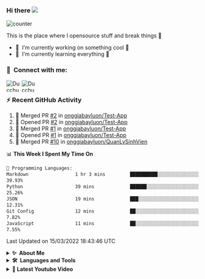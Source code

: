 ### Hi there <img src="https://media.giphy.com/media/hvRJCLFzcasrR4ia7z/giphy.gif" width="25px">

![counter](https://enw1qku56qiqbo4.m.pipedream.net)

This is the place where I opensource stuff and break things 🐧

- 🐧 &nbsp;I’m currently working on something cool 🐧
- 🐧 &nbsp;I’m currently learning everything 🐧



### 🔗 &nbsp;Connect with me:

[<img align="left" alt="Ducchuy | YouTube" height="30" width="40" src="https://raw.githubusercontent.com/rahuldkjain/github-profile-readme-generator/master/src/images/icons/Social/youtube.svg" />][youtube]
[<img align="left" alt="Ducchuy | facebook" height="30" width="40" src="https://raw.githubusercontent.com/rahuldkjain/github-profile-readme-generator/master/src/images/icons/Social/facebook.svg" />][facebook]

<br />

### :zap: Recent GitHub Activity

  <!--START_SECTION:activity-->
1. 🎉 Merged PR [#2](https://github.com/onggiabayluon/Test-App/pull/2) in [onggiabayluon/Test-App](https://github.com/onggiabayluon/Test-App)
2. 💪 Opened PR [#2](https://github.com/onggiabayluon/Test-App/pull/2) in [onggiabayluon/Test-App](https://github.com/onggiabayluon/Test-App)
3. 🎉 Merged PR [#1](https://github.com/onggiabayluon/Test-App/pull/1) in [onggiabayluon/Test-App](https://github.com/onggiabayluon/Test-App)
4. 💪 Opened PR [#1](https://github.com/onggiabayluon/Test-App/pull/1) in [onggiabayluon/Test-App](https://github.com/onggiabayluon/Test-App)
5. 🎉 Merged PR [#10](https://github.com/onggiabayluon/QuanLySinhVien/pull/10) in [onggiabayluon/QuanLySinhVien](https://github.com/onggiabayluon/QuanLySinhVien)
  <!--END_SECTION:activity-->
 
 <!--START_SECTION:waka-->
📊 **This Week I Spent My Time On** 

```text
💬 Programming Languages: 
Markdown                 1 hr 3 mins         ██████████░░░░░░░░░░░░░░░   39.93% 
Python                   39 mins             ██████░░░░░░░░░░░░░░░░░░░   25.26% 
JSON                     19 mins             ███░░░░░░░░░░░░░░░░░░░░░░   12.31% 
Git Config               12 mins             ██░░░░░░░░░░░░░░░░░░░░░░░   7.82% 
JavaScript               11 mins             ██░░░░░░░░░░░░░░░░░░░░░░░   7.55%

```


 Last Updated on 15/03/2022 18:43:46 UTC
<!--END_SECTION:waka-->



<details>
  <summary><b>✨&nbsp;&nbsp;About&nbsp;Me</b></summary>
  <br/>

  I am a Student. 🐧

  **MY Project**
  
  All of my projects are released as open-source on GitHub, this includes some of my GitHub trending projects:
  - [Comic website](https://github.com/onggiabayluon/comic-node-docker) - My first project using nodejs mongodb docker.
  - [Hotel website](https://github.com/onggiabayluon/quanlikhachsan) - School project using python mysql.
  - [and many more &nbsp; ⏩](https://github.com/onggiabayluon?tab=repositories) 
</details>

<details>
  <summary><b>🛠️&nbsp;&nbsp;Languages&nbsp;and&nbsp;Tools</b></summary>
  <br/>
  <p align="left"><a href="https://nodejs.org" target="_blank"> <img src="https://raw.githubusercontent.com/devicons/devicon/master/icons/nodejs/nodejs-original-wordmark.svg" alt="nodejs" width="40"/> </a>
  <a href="https://www.mongodb.com/" target="_blank"> <img src="https://raw.githubusercontent.com/devicons/devicon/master/icons/mongodb/mongodb-original-wordmark.svg" alt="mongodb" width="40"/> </a>
  <a href="https://expressjs.com" target="_blank"> <img src="https://raw.githubusercontent.com/devicons/devicon/master/icons/express/express-original-wordmark.svg" alt="express" width="40"/> </a>
  <a href="https://www.docker.com/" target="_blank"> <img src="https://raw.githubusercontent.com/devicons/devicon/master/icons/docker/docker-original-wordmark.svg" alt="docker" width="40"/> </a>
  <a href="https://www.python.org" target="_blank"> <img src="https://raw.githubusercontent.com/devicons/devicon/master/icons/python/python-original.svg" alt="python" width="40"/> </a>
  <a href="https://www.mysql.com/" target="_blank"> <img src="https://raw.githubusercontent.com/devicons/devicon/master/icons/mysql/mysql-original-wordmark.svg" alt="mysql" width="40"/> </a></p>
</details>

<details>
  <summary><b>🎥 Latest Youtube Video</b></summary>
  <br />
  
  <!-- BLOG-POST-LIST:START -->
- [[Nodejs] Comic Website](https://www.youtube.com/watch?v=heUnNq5_LFI)
- [The Dungeon Beneath - Doom Team - Boss Fight](https://www.youtube.com/watch?v=kMhY_-D8ihM)
- [The Dungeon Beneath - Healer Team - Final Boss Fight](https://www.youtube.com/watch?v=pO45BVKGAe8)
- [Stoneshard Dagger &amp; Sword build #3 - Double second wind](https://www.youtube.com/watch?v=AwSQY4pLsWc)
<!-- BLOG-POST-LIST:END -->
  
</details>

[facebook]: https://www.facebook.com/ducchuy123
[youtube]: https://www.youtube.com/channel/UCN-ZLyAreoGPC5rT4vj7aCw
